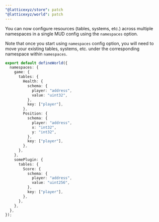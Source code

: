 ```yaml
---
"@latticexyz/store": patch
"@latticexyz/world": patch
---
```


You can now configure resources (tables, systems, etc.) across multiple namespaces in a single MUD config using the `namespaces` option.

Note that once you start using `namespaces` config option, you will need to move your existing tables, systems, etc. under the corresponding namespace within `namespaces`.

```ts
export default defineWorld({
  namespaces: {
    game: {
      tables: {
        Health: {
          schema: {
            player: "address",
            value: "uint32",
          },
          key: ["player"],
        },
        Position: {
          schema: {
            player: "address",
            x: "int32",
            y: "int32",
          },
          key: ["player"],
        },
      },
    },
    somePlugin: {
      tables: {
        Score: {
          schema: {
            player: "address",
            value: "uint256",
          },
          key: ["player"],
        },
      },
    },
  },
});
```
